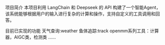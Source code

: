 项目简介
本项目利用 LangChain 和 Deepseek 的 API 构建了一个智能Agent，该系统能够根据用户的输入进行复杂的计算和操作，支持自定义的工具调用和回答。

目前已实现的功能
天气查询:weather
鱼体追踪:track
openmm系列工具：计算器，AIGC类，检测类 ……


